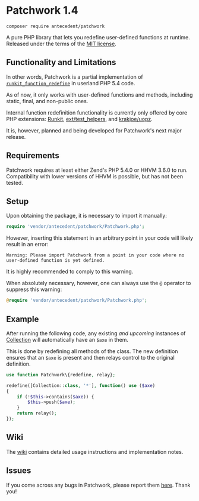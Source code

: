 # Patchwork 1.4

    composer require antecedent/patchwork

A pure PHP library that lets you redefine user-defined functions at runtime. Released under the terms of the [MIT license](http://www.opensource.org/licenses/mit-license.php).

## Functionality and Limitations

In other words, Patchwork is a partial implementation of [`runkit_function_redefine`](http://php.net/runkit_function_redefine) in userland PHP 5.4 code.

As of now, it only works with user-defined functions and methods, including static, final, and non-public ones.

Internal function redefinition functionality is currently only offered by core PHP extensions: [Runkit](http://php.net/manual/en/book.runkit.php), [ext/test_helpers](https://github.com/sebastianbergmann/php-test-helpers), and
[krakjoe/uopz](https://github.com/krakjoe/uopz).

It is, however, planned and being developed for Patchwork's next major release.

## Requirements

Patchwork requires at least either Zend's PHP 5.4.0 or HHVM 3.6.0 to run. Compatibility with lower versions of HHVM is possible, but has not been tested.

## Setup

Upon obtaining the package, it is necessary to import it manually:

```php
require 'vendor/antecedent/patchwork/Patchwork.php';
```

However, inserting this statement in an arbitrary point in your code will likely result in an error:

    Warning: Please import Patchwork from a point in your code where no user-defined function is yet defined.

It is highly recommended to comply to this warning.

When absolutely necessary, however, one can always use the `@` operator to suppress this warning:

```php
@require 'vendor/antecedent/patchwork/Patchwork.php';
```

## Example

After running the following code, any existing *and upcoming* instances of [Collection](http://laravel.com/docs/5.1/collections)
will automatically have an `$axe` in them.

This is done by redefining all methods of the class. The new definition ensures that an `$axe` is present and
then relays control to the original definition.

```php
use function Patchwork\{redefine, relay};

redefine([Collection::class, '*'], function() use ($axe)
{
    if (!$this->contains($axe)) {
        $this->push($axe);
    }
    return relay();
});
```

## Wiki

The [wiki](https://github.com/antecedent/patchwork/wiki) contains detailed usage instructions and implementation notes.

## Issues

If you come across any bugs in Patchwork, please report them [here](https://github.com/antecedent/patchwork/issues). Thank you!
